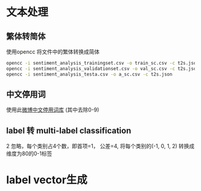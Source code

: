 
# 文本处理

## 繁体转简体

使用opencc 将文件中的繁体转换成简体  

```sh
opencc -i sentiment_analysis_trainingset.csv -o train_sc.csv -c t2s.json
opencc -i sentiment_analysis_validationset.csv -o val_sc.csv -c t2s.json
opencc -i sentiment_analysis_testa.csv -o a_sc.csv -c t2s.json
```

## 中文停用词

使用此[微博中文停用词库](
https://github.com/chdd/weibo/blob/master/stopwords/%E4%B8%AD%E6%96%87%E5%81%9C%E7%94%A8%E8%AF%8D%E5%BA%93.txt) (其中去除0-9)  

## label 转 multi-label classification

2 忽略，每个类别占4个数，即首项=1， 公差=4, 将每个类别的(-1, 0, 1, 2) 转换成 维度为80的0-1标签

# label vector生成